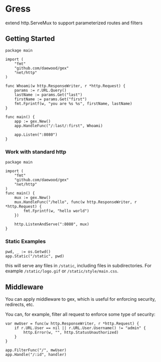 # Gress
extend http.ServeMux to support parameterized routes and filters

## Getting Started

    package main

    import (
        "fmt"
        "github.com/daewood/gex"
        "net/http"
    )

    func Whoami(w http.ResponseWriter, r *http.Request) {
        params := r.URL.Query()
        lastName := params.Get("last")
        firstName := params.Get("first")
        fmt.Fprintf(w, "you are %s %s", firstName, lastName)
    }

    func main() {
        app := gex.New()
        app.HandleFunc("/:last/:first", Whoami)

        app.Listen(":8080")
    }

### Work with standard http
    package main

    import (
        "fmt"
        "github.com/daewood/gex"
        "net/http"
    )
    func main() {
        mux := gex.New()
        mux.HandleFunc("/hello", func(w http.ResponseWriter, r *http.Request) {
            fmt.Fprintf(w, "hello world")
        })

        http.ListenAndServe(":8080", mux)
    }

### Static Examples

    pwd, _ := os.Getwd()
    app.Static("/static", pwd)

this will serve any files in `/static`, including files in subdirectories. For example `/static/logo.gif` or `/static/style/main.css`.

## Middleware
You can apply middleware to gex, which is useful for enforcing security,
redirects, etc.

You can, for example, filter all request to enforce some type of security:

    var mwUser = func(w http.ResponseWriter, r *http.Request) {
    	if r.URL.User == nil || r.URL.User.Username() != "admin" {
    		http.Error(w, "", http.StatusUnauthorized)
    	}
    }

    app.FilterFunc("/", mwUser)
    app.Handle("/:id", handler)
